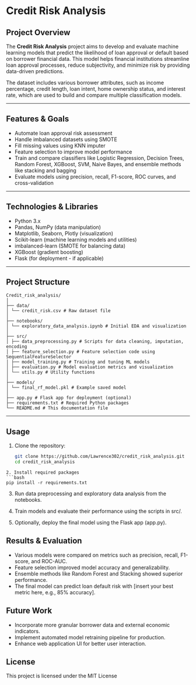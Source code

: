 # Credit Risk Analysis

## Project Overview

The **Credit Risk Analysis** project aims to develop and evaluate machine learning models that predict the likelihood of loan approval or default based on borrower financial data. This model helps financial institutions streamline loan approval processes, reduce subjectivity, and minimize risk by providing data-driven predictions.

The dataset includes various borrower attributes, such as income percentage, credit length, loan intent, home ownership status, and interest rate, which are used to build and compare multiple classification models.

---

## Features & Goals

- Automate loan approval risk assessment
- Handle imbalanced datasets using SMOTE
- Fill missing values using KNN imputer
- Feature selection to improve model performance
- Train and compare classifiers like Logistic Regression, Decision Trees, Random Forest, XGBoost, SVM, Naive Bayes, and ensemble methods like stacking and bagging
- Evaluate models using precision, recall, F1-score, ROC curves, and cross-validation

---

## Technologies & Libraries

- Python 3.x
- Pandas, NumPy (data manipulation)
- Matplotlib, Seaborn, Plotly (visualization)
- Scikit-learn (machine learning models and utilities)
- imbalanced-learn (SMOTE for balancing data)
- XGBoost (gradient boosting)
- Flask (for deployment - if applicable)

---

## Project Structure
```
Credit_risk_analysis/
│
├── data/
│ └── credit_risk.csv # Raw dataset file
│
├── notebooks/
│ └── exploratory_data_analysis.ipynb # Initial EDA and visualization
│
├── src/
│ ├── data_preprocessing.py # Scripts for data cleaning, imputation, encoding
│ ├── feature_selection.py # Feature selection code using SequentialFeatureSelector
│ ├── model_training.py # Training and tuning ML models
│ ├── evaluation.py # Model evaluation metrics and visualization
│ └── utils.py # Utility functions
│
├── models/
│ └── final_rf_model.pkl # Example saved model
│
├── app.py # Flask app for deployment (optional)
├── requirements.txt # Required Python packages
└── README.md # This documentation file
```

---

## Usage

1. Clone the repository:
   ```bash
   git clone https://github.com/Lawrence302/credit_risk_analysis.git
   cd credit_risk_analysis
  ```
2. Install required packages
```bash
pip install -r requirements.txt
```
3. Run data preprocessing and exploratory data analysis from the notebooks.

4. Train models and evaluate their performance using the scripts in src/.

5. Optionally, deploy the final model using the Flask app (app.py).

## Results & Evaluation

- Various models were compared on metrics such as precision, recall, F1-score, and ROC-AUC.
- Feature selection improved model accuracy and generalizability.
- Ensemble methods like Random Forest and Stacking showed superior performance.
- The final model can predict loan default risk with [insert your best metric here, e.g., 85% accuracy].

## Future Work

- Incorporate more granular borrower data and external economic indicators.
- Implement automated model retraining pipeline for production.
- Enhance web application UI for better user interaction.

## License

This project is licensed under the MIT License 
